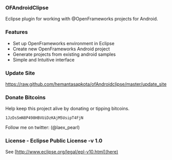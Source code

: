 ### OFAndroidClipse
Eclipse plugin for working with @OpenFrameworks projects for Android.

### Features
* Set up OpenFrameworks environment in Eclipse
* Create new OpenFrameworks Android project
* Generate projects from existing android samples
* Simple and Intuitive interface

### Update Site
https://raw.github.com/hemantasapkota/ofAndroidclipse/master/update_site

### Donate Bitcoins
Help keep this project alive by donating or tipping bitcoins.

```
1JzDsSmN8P498HBVUiDzKAjM5UsipT4FjN
```

Follow me on twitter: (@laex_pearl)

### License - Eclipse Public License -v 1.0
See [http://www.eclipse.org/legal/epl-v10.html](here)
